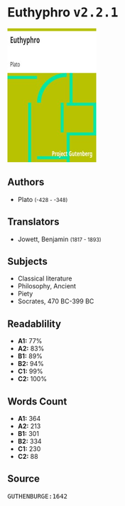# Euthyphro <kbd>v2.2.1</kbd>

![](./cover.medium.jpg "")

## Authors


 - Plato <small>(-428 - -348)</small>

## Translators


 - Jowett, Benjamin <small>(1817 - 1893)</small>

## Subjects


 - Classical literature
 - Philosophy, Ancient
 - Piety
 - Socrates, 470 BC-399 BC

## Readablility


 - **A1:** 77%
 - **A2:** 83%
 - **B1:** 89%
 - **B2:** 94%
 - **C1:** 99%
 - **C2:** 100%

## Words Count


 - **A1:** 364
 - **A2:** 213
 - **B1:** 301
 - **B2:** 334
 - **C1:** 230
 - **C2:** 88

## Source


<kbd>GUTHENBURGE:1642</kbd>
